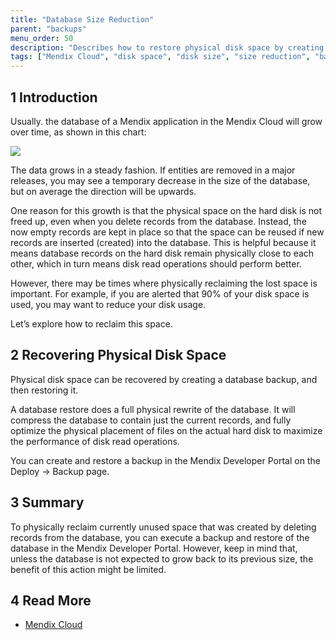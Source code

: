 ```yaml
---
title: "Database Size Reduction"
parent: "backups"
menu_order: 50
description: "Describes how to restore physical disk space by creating and restoring a database backup."
tags: ["Mendix Cloud", "disk space", "disk size", "size reduction", "backup"]
---
```


## 1 Introduction

Usually. the database of a Mendix application in the Mendix Cloud will grow over time, as shown in this chart:

![](attachments/database-size-reduction/Untitled.png)

The data grows in a steady fashion. If entities are removed in a major releases, you may see a temporary decrease in the size of the database, but on average the direction will be upwards.

One reason for this growth is that the physical space on the hard disk is not freed up, even when you delete records from the database. Instead, the now empty records are kept in place so that the space can be reused if new records are inserted (created) into the database. This is helpful because it means database records on the hard disk remain physically close to each other, which in turn means disk read operations should perform better.

However, there may be times where physically reclaiming the lost space is important. For example, if you are alerted that 90% of your disk space is used, you may want to reduce your disk usage.

Let’s explore how to reclaim this space.

## 2 Recovering Physical Disk Space

Physical disk space can be recovered by creating a database backup, and then restoring it.

A database restore does a full physical rewrite of the database. It will compress the database to contain just the current records, and fully optimize the physical placement of files on the actual hard disk to maximize the performance of disk read operations.

You can create and restore a backup in the Mendix Developer Portal on the Deploy -> Backup page.

## 3 Summary

To physically reclaim currently unused space that was created by deleting records from the database, you can execute a backup and restore of the database in the Mendix Developer Portal. However, keep in mind that, unless the database is not expected to grow back to its previous size, the benefit of this action might be limited.

## 4 Read More

* [Mendix Cloud](../deploy/mendix-cloud-deploy)
